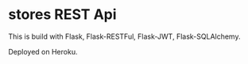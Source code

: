 # stores REST Api

This is build with Flask, Flask-RESTFul, Flask-JWT, Flask-SQLAlchemy.

Deployed on Heroku.

